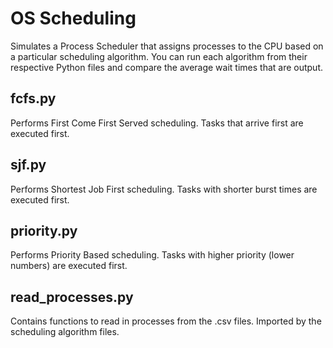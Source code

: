 # OS Scheduling
Simulates a Process Scheduler that assigns processes to the CPU based on a particular scheduling algorithm. You can run each algorithm from their respective Python files and compare the average wait times that are output.

## fcfs.py
Performs First Come First Served scheduling. Tasks that arrive first are executed first.

## sjf.py
Performs Shortest Job First scheduling. Tasks with shorter burst times are executed first.

## priority.py
Performs Priority Based scheduling. Tasks with higher priority (lower numbers) are executed first.

## read_processes.py
Contains functions to read in processes from the .csv files. Imported by the scheduling algorithm files.
